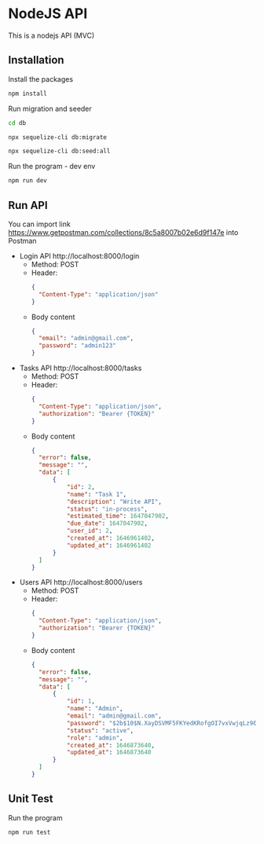 # NodeJS API
This is a nodejs API (MVC)

## Installation

Install the packages

```bash
npm install
```

Run migration and seeder
```bash
cd db
```
```bash
npx sequelize-cli db:migrate
```
```bash
npx sequelize-cli db:seed:all
```


Run the program - dev env

```bash
npm run dev
```

## Run API

You can import link https://www.getpostman.com/collections/8c5a8007b02e6d9f147e into Postman
* Login API http://localhost:8000/login
    * Method: POST
    * Header: 
        ```json
        {
          "Content-Type": "application/json"
        }
        ```
    * Body content
        ```json
        {
          "email": "admin@gmail.com",
          "password": "admin123"
        }
        ```
* Tasks API http://localhost:8000/tasks
  * Method: POST
  * Header: 
    ```json
    {
      "Content-Type": "application/json",
      "authorization": "Bearer {TOKEN}"
    }
    ```
  * Body content
      ```json
      {
        "error": false,
        "message": "",
        "data": [
            {
                "id": 2,
                "name": "Task 1",
                "description": "Write API",
                "status": "in-process",
                "estimated_time": 1647047902,
                "due_date": 1647047902,
                "user_id": 2,
                "created_at": 1646961402,
                "updated_at": 1646961402
            }
        ]
      }
      ```
* Users API http://localhost:8000/users
  * Method: POST
  * Header: 
    ```json
    {
      "Content-Type": "application/json",
      "authorization": "Bearer {TOKEN}"
    }
    ```
  * Body content
      ```json
      {
        "error": false,
        "message": "",
        "data": [
            {
                "id": 1,
                "name": "Admin",
                "email": "admin@gmail.com",
                "password": "$2b$10$N.XayDSVMF5FKYedKRofgOI7vxVwjqLz90A9V8ibyzsIpZV0hGePm",
                "status": "active",
                "role": "admin",
                "created_at": 1646873640,
                "updated_at": 1646873640
            }
        ]
      }
      ```
## Unit Test
Run the program

```bash
npm run test
```